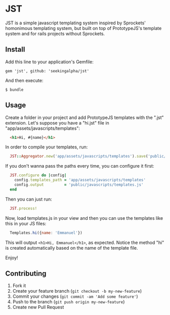 # JST

JST is a simple javascript templating system inspired by Sprockets' homonimous templating system, but built on top of PrototypeJS's template system and for rails projects without Sprockets.

## Install

Add this line to your application's Gemfile:

    gem 'jst', github: 'seekingalpha/jst'

And then execute:

    $ bundle

## Usage

Create a folder in your project and add PrototypeJS templates with the ".jst" extension. Let's suppose you have a "hi.jst" file in "app/assets/javascripts/templates":

```html
  <h1>Hi, #{name}</h1>
```
In order to compile your templates, run:

```ruby
  JST::Aggregator.new('app/assets/javascripts/templates').save('public/javascripts/templates.js')
```

If you don't wanna pass the paths every time, you can configure it first:

```ruby
  JST.configure do |config|
    config.templates_path = 'app/assets/javascripts/templates'
    config.output         = 'public/javascripts/templates.js'
  end
```

Then you can just run:

```ruby
  JST.process!
```

Now, load templates.js in your view and then you can use the templates like this in your JS files:

```js
  Templates.hi({name: 'Emmanuel'})
```

This will output ```<h1>Hi, Emmanuel</h1>```, as expected. Notice the method "hi" is created automatically based on the name of the template file.

Enjoy!

## Contributing

1. Fork it
2. Create your feature branch (`git checkout -b my-new-feature`)
3. Commit your changes (`git commit -am 'Add some feature'`)
4. Push to the branch (`git push origin my-new-feature`)
5. Create new Pull Request
